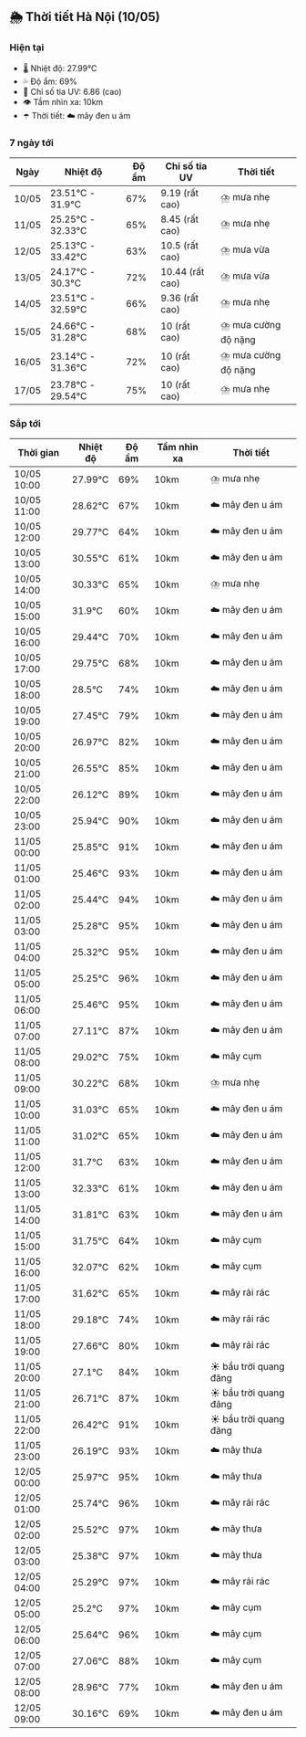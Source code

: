 ## 🌦️ Thời tiết Hà Nội (10/05)

### Hiện tại

- 🌡️ Nhiệt độ: 27.99℃
- 💦 Độ ẩm: 69%
- 🌟 Chỉ số tia UV: 6.86 (cao)
- 👁️ Tầm nhìn xa: 10km
- ☂️ Thời tiết: ☁️ mây đen u ám

### 7 ngày tới

| Ngày | Nhiệt độ | Độ ẩm | Chỉ số tia UV | Thời tiết |
| --- | --- | --- | --- | --- |
| 10/05 | 23.51℃ - 31.9℃ | 67% | 9.19 (rất cao) | ⛈️ mưa nhẹ |
| 11/05 | 25.25℃ - 32.33℃ | 65% | 8.45 (rất cao) | ⛈️ mưa nhẹ |
| 12/05 | 25.13℃ - 33.42℃ | 63% | 10.5 (rất cao) | ⛈️ mưa vừa |
| 13/05 | 24.17℃ - 30.3℃ | 72% | 10.44 (rất cao) | ⛈️ mưa vừa |
| 14/05 | 23.51℃ - 32.59℃ | 66% | 9.36 (rất cao) | ⛈️ mưa nhẹ |
| 15/05 | 24.66℃ - 31.28℃ | 68% | 10 (rất cao) | ⛈️ mưa cường độ nặng |
| 16/05 | 23.14℃ - 31.36℃ | 72% | 10 (rất cao) | ⛈️ mưa cường độ nặng |
| 17/05 | 23.78℃ - 29.54℃ | 75% | 10 (rất cao) | ⛈️ mưa nhẹ |

### Sắp tới

| Thời gian | Nhiệt độ | Độ ẩm | Tầm nhìn xa | Thời tiết |
| --- | --- | --- | --- | --- |
| 10/05 10:00 | 27.99℃ | 69% | 10km | ⛈️ mưa nhẹ |
| 10/05 11:00 | 28.62℃ | 67% | 10km | ☁️ mây đen u ám |
| 10/05 12:00 | 29.77℃ | 64% | 10km | ☁️ mây đen u ám |
| 10/05 13:00 | 30.55℃ | 61% | 10km | ☁️ mây đen u ám |
| 10/05 14:00 | 30.33℃ | 65% | 10km | ⛈️ mưa nhẹ |
| 10/05 15:00 | 31.9℃ | 60% | 10km | ☁️ mây đen u ám |
| 10/05 16:00 | 29.44℃ | 70% | 10km | ☁️ mây đen u ám |
| 10/05 17:00 | 29.75℃ | 68% | 10km | ☁️ mây đen u ám |
| 10/05 18:00 | 28.5℃ | 74% | 10km | ☁️ mây đen u ám |
| 10/05 19:00 | 27.45℃ | 79% | 10km | ☁️ mây đen u ám |
| 10/05 20:00 | 26.97℃ | 82% | 10km | ☁️ mây đen u ám |
| 10/05 21:00 | 26.55℃ | 85% | 10km | ☁️ mây đen u ám |
| 10/05 22:00 | 26.12℃ | 89% | 10km | ☁️ mây đen u ám |
| 10/05 23:00 | 25.94℃ | 90% | 10km | ☁️ mây đen u ám |
| 11/05 00:00 | 25.85℃ | 91% | 10km | ☁️ mây đen u ám |
| 11/05 01:00 | 25.46℃ | 93% | 10km | ☁️ mây đen u ám |
| 11/05 02:00 | 25.44℃ | 94% | 10km | ☁️ mây đen u ám |
| 11/05 03:00 | 25.28℃ | 95% | 10km | ☁️ mây đen u ám |
| 11/05 04:00 | 25.32℃ | 95% | 10km | ☁️ mây đen u ám |
| 11/05 05:00 | 25.25℃ | 96% | 10km | ☁️ mây đen u ám |
| 11/05 06:00 | 25.46℃ | 95% | 10km | ☁️ mây đen u ám |
| 11/05 07:00 | 27.11℃ | 87% | 10km | ☁️ mây đen u ám |
| 11/05 08:00 | 29.02℃ | 75% | 10km | ☁️ mây cụm |
| 11/05 09:00 | 30.22℃ | 68% | 10km | ⛈️ mưa nhẹ |
| 11/05 10:00 | 31.03℃ | 65% | 10km | ☁️ mây đen u ám |
| 11/05 11:00 | 31.02℃ | 65% | 10km | ☁️ mây đen u ám |
| 11/05 12:00 | 31.7℃ | 63% | 10km | ☁️ mây đen u ám |
| 11/05 13:00 | 32.33℃ | 61% | 10km | ☁️ mây đen u ám |
| 11/05 14:00 | 31.81℃ | 63% | 10km | ☁️ mây đen u ám |
| 11/05 15:00 | 31.75℃ | 64% | 10km | ☁️ mây cụm |
| 11/05 16:00 | 32.07℃ | 62% | 10km | ☁️ mây cụm |
| 11/05 17:00 | 31.62℃ | 65% | 10km | ☁️ mây rải rác |
| 11/05 18:00 | 29.18℃ | 74% | 10km | ☁️ mây rải rác |
| 11/05 19:00 | 27.66℃ | 80% | 10km | ☁️ mây rải rác |
| 11/05 20:00 | 27.1℃ | 84% | 10km | ☀️ bầu trời quang đãng |
| 11/05 21:00 | 26.71℃ | 87% | 10km | ☀️ bầu trời quang đãng |
| 11/05 22:00 | 26.42℃ | 91% | 10km | ☀️ bầu trời quang đãng |
| 11/05 23:00 | 26.19℃ | 93% | 10km | ☁️ mây thưa |
| 12/05 00:00 | 25.97℃ | 95% | 10km | ☁️ mây thưa |
| 12/05 01:00 | 25.74℃ | 96% | 10km | ☁️ mây rải rác |
| 12/05 02:00 | 25.52℃ | 97% | 10km | ☁️ mây thưa |
| 12/05 03:00 | 25.38℃ | 97% | 10km | ☁️ mây thưa |
| 12/05 04:00 | 25.29℃ | 97% | 10km | ☁️ mây rải rác |
| 12/05 05:00 | 25.2℃ | 97% | 10km | ☁️ mây cụm |
| 12/05 06:00 | 25.64℃ | 96% | 10km | ☁️ mây cụm |
| 12/05 07:00 | 27.06℃ | 88% | 10km | ☁️ mây cụm |
| 12/05 08:00 | 28.96℃ | 77% | 10km | ☁️ mây đen u ám |
| 12/05 09:00 | 30.16℃ | 69% | 10km | ☁️ mây đen u ám |
